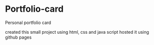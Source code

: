 # Portfolio-card
Personal portfolio card


created this small project using html, css and java script
hosted it using github pages
